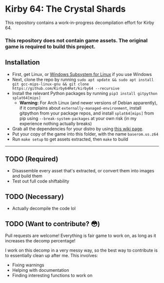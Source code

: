 # Kirby 64: The Crystal Shards

This repository contains a work-in-progress decompilation effort for Kirby 64.

### **This repository does not contain game assets. The original game is required to build this project.**

## Installation
 - First, get Linux, or [Windows Subsystem for Linux](https://aka.ms/wslinstall) if you use Windows
 - Next, clone the repo by running `sudo apt update && sudo apt install git gcc-mips-linux-gnu && git clone https://github.com/Kirby64Ret/kirby64 --recursive`
 - Install the relevant Python packages by running `pip3 install gitpython splat64[mips]`
   - **Warning:** For Arch Linux (and newer versions of Debian apparently), if it complains about `externally-managed-environment`, install gitpython from your package repos, and install `splat64[mips]` from pip using `--break-system-packages` at your own risk (in my experience nothing actually breaks)
 - Grab all the dependencies for your distro by using [this wiki page](https://github.com/HackerN64/HackerSM64/wiki/Installing-Dependencies).
 - Put your copy of the game into this folder, with the name `baserom.us.z64`
 - Run `make setup` to get assets extracted, then `make` to build

---

## TODO (Required)
 - Disassemble every asset that's extracted, or convert them into images and build them
 - Test out full code shiftability

## TODO (Necessary)
 - Actually decompile the code lol

## TODO (Want to contribute? 😳)
Pull requests are welcome! Everything is fair game to work on, as long as it increases the decomp percentage!

I work on this decomp in a very messy way, so the best way to contribute is to essentially clean up after me. This involves:

 - Fixing warnings
 - Helping with documentation
 - Finding interesting functions to work on

